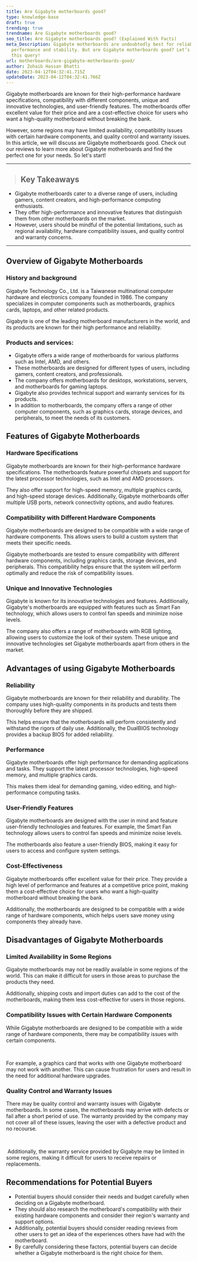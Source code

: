 ```yaml
---
title: Are Gigabyte motherboards good?
type: knowledge-base
draft: true
trending: true
trendname: Are Gigabyte motherboards good?
seo_title: Are Gigabyte motherboards good? (Explained With Facts)
meta_Description: Gigabyte motherboards are undoubtedly best for reliable
  performance and stability. But are Gigabyte motherboards good? Let’s explore
  this query!
url: motherboards/are-gigabyte-motherboards-good/
author: Zohaib Hassan Bhatti
date: 2023-04-12T04:32:41.715Z
updateDate: 2023-04-12T04:32:41.766Z
---
```

Gigabyte motherboards are known for their high-performance hardware specifications, compatibility with different components, unique and innovative technologies, and user-friendly features. The motherboards offer excellent value for their price and are a cost-effective choice for users who want a high-quality motherboard without breaking the bank. 

However, some regions may have limited availability, compatibility issues with certain hardware components, and quality control and warranty issues. In this article, we will discuss are Gigabyte motherboards good. Check out our reviews to learn more about Gigabyte motherboards and find the perfect one for your needs. So let's start!

- - -

> ## Key Takeaways

* Gigabyte motherboards cater to a diverse range of users, including gamers, content creators, and high-performance computing enthusiasts.
* They offer high-performance and innovative features that distinguish them from other motherboards on the market.
* However, users should be mindful of the potential limitations, such as regional availability, hardware compatibility issues, and quality control and warranty concerns.

- - -

## Overview of Gigabyte Motherboards

### History and background

Gigabyte Technology Co., Ltd. is a Taiwanese multinational computer hardware and electronics company founded in 1986. The company specializes in computer components such as motherboards, graphics cards, laptops, and other related products. 

Gigabyte is one of the leading motherboard manufacturers in the world, and its products are known for their high performance and reliability.

### Products and services:

* Gigabyte offers a wide range of motherboards for various platforms such as Intel, AMD, and others. 
* These motherboards are designed for different types of users, including gamers, content creators, and professionals. 
* The company offers motherboards for desktops, workstations, servers, and motherboards for gaming laptops. 
* Gigabyte also provides technical support and warranty services for its products.
* In addition to motherboards, the company offers a range of other computer components, such as graphics cards, storage devices, and peripherals, to meet the needs of its customers.

## Features of Gigabyte Motherboards

### Hardware Specifications

Gigabyte motherboards are known for their high-performance hardware specifications. The motherboards feature powerful chipsets and support for the latest processor technologies, such as Intel and AMD processors. 

They also offer support for high-speed memory, multiple graphics cards, and high-speed storage devices. Additionally, Gigabyte motherboards offer multiple USB ports, network connectivity options, and audio features.

### Compatibility with Different Hardware Components

Gigabyte motherboards are designed to be compatible with a wide range of hardware components. This allows users to build a custom system that meets their specific needs. 

Gigabyte motherboards are tested to ensure compatibility with different hardware components, including graphics cards, storage devices, and peripherals. This compatibility helps ensure that the system will perform optimally and reduce the risk of compatibility issues.

### Unique and Innovative Technologies

Gigabyte is known for its innovative technologies and features. Additionally, Gigabyte's motherboards are equipped with features such as Smart Fan technology, which allows users to control fan speeds and minimize noise levels. 

The company also offers a range of motherboards with RGB lighting, allowing users to customize the look of their system. These unique and innovative technologies set Gigabyte motherboards apart from others in the market.

## Advantages of using Gigabyte Motherboards

### Reliability

Gigabyte motherboards are known for their reliability and durability. The company uses high-quality components in its products and tests them thoroughly before they are shipped. 

This helps ensure that the motherboards will perform consistently and withstand the rigors of daily use. Additionally, the DualBIOS technology provides a backup BIOS for added reliability.

### Performance

Gigabyte motherboards offer high performance for demanding applications and tasks. They support the latest processor technologies, high-speed memory, and multiple graphics cards. 

This makes them ideal for demanding gaming, video editing, and high-performance computing tasks.

### User-Friendly Features

Gigabyte motherboards are designed with the user in mind and feature user-friendly technologies and features. For example, the Smart Fan technology allows users to control fan speeds and minimize noise levels. 

The motherboards also feature a user-friendly BIOS, making it easy for users to access and configure system settings.

### Cost-Effectiveness

Gigabyte motherboards offer excellent value for their price. They provide a high level of performance and features at a competitive price point, making them a cost-effective choice for users who want a high-quality motherboard without breaking the bank. 

Additionally, the motherboards are designed to be compatible with a wide range of hardware components, which helps users save money using components they already have.

## Disadvantages of Gigabyte Motherboards

### Limited Availability in Some Regions

Gigabyte motherboards may not be readily available in some regions of the world. This can make it difficult for users in those areas to purchase the products they need. 

Additionally, shipping costs and import duties can add to the cost of the motherboards, making them less cost-effective for users in those regions.

### Compatibility Issues with Certain Hardware Components

While Gigabyte motherboards are designed to be compatible with a wide range of hardware components, there may be compatibility issues with certain components. 

 

For example, a graphics card that works with one Gigabyte motherboard may not work with another. This can cause frustration for users and result in the need for additional hardware upgrades.

### Quality Control and Warranty Issues

There may be quality control and warranty issues with Gigabyte motherboards. In some cases, the motherboards may arrive with defects or fail after a short period of use. The warranty provided by the company may not cover all of these issues, leaving the user with a defective product and no recourse.

 

 Additionally, the warranty service provided by Gigabyte may be limited in some regions, making it difficult for users to receive repairs or replacements.

## Recommendations for Potential Buyers

* Potential buyers should consider their needs and budget carefully when deciding on a Gigabyte motherboard. 
* They should also research the motherboard's compatibility with their existing hardware components and consider their region's warranty and support options. 
* Additionally, potential buyers should consider reading reviews from other users to get an idea of the experiences others have had with the motherboard. 
* By carefully considering these factors, potential buyers can decide whether a Gigabyte motherboard is the right choice for them.
